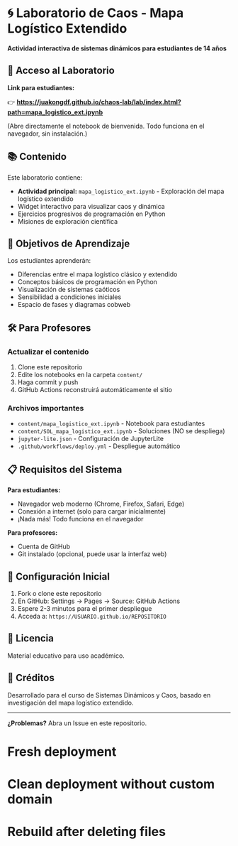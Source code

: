 # 🌀 Laboratorio de Caos - Mapa Logístico Extendido

**Actividad interactiva de sistemas dinámicos para estudiantes de 14 años**

## 🚀 Acceso al Laboratorio

**Link para estudiantes:**

👉 **https://juakongdf.github.io/chaos-lab/lab/index.html?path=mapa_logistico_ext.ipynb**

(Abre directamente el notebook de bienvenida. Todo funciona en el navegador, sin instalación.)

## 📚 Contenido

Este laboratorio contiene:

- **Actividad principal:** `mapa_logistico_ext.ipynb` - Exploración del mapa logístico extendido
- Widget interactivo para visualizar caos y dinámica
- Ejercicios progresivos de programación en Python
- Misiones de exploración científica

## 🎯 Objetivos de Aprendizaje

Los estudiantes aprenderán:
- Diferencias entre el mapa logístico clásico y extendido
- Conceptos básicos de programación en Python
- Visualización de sistemas caóticos
- Sensibilidad a condiciones iniciales
- Espacio de fases y diagramas cobweb

## 🛠️ Para Profesores

### Actualizar el contenido

1. Clone este repositorio
2. Edite los notebooks en la carpeta `content/`
3. Haga commit y push
4. GitHub Actions reconstruirá automáticamente el sitio

### Archivos importantes

- `content/mapa_logistico_ext.ipynb` - Notebook para estudiantes
- `content/SOL_mapa_logistico_ext.ipynb` - Soluciones (NO se despliega)
- `jupyter-lite.json` - Configuración de JupyterLite
- `.github/workflows/deploy.yml` - Despliegue automático

## 📋 Requisitos del Sistema

**Para estudiantes:**
- Navegador web moderno (Chrome, Firefox, Safari, Edge)
- Conexión a internet (solo para cargar inicialmente)
- ¡Nada más! Todo funciona en el navegador

**Para profesores:**
- Cuenta de GitHub
- Git instalado (opcional, puede usar la interfaz web)

## 🔧 Configuración Inicial

1. Fork o clone este repositorio
2. En GitHub: Settings → Pages → Source: GitHub Actions
3. Espere 2-3 minutos para el primer despliegue
4. Acceda a: `https://USUARIO.github.io/REPOSITORIO`

## 📝 Licencia

Material educativo para uso académico.

## 👥 Créditos

Desarrollado para el curso de Sistemas Dinámicos y Caos, basado en investigación del mapa logístico extendido.

---

**¿Problemas?** Abra un Issue en este repositorio.

# Fresh deployment
# Clean deployment without custom domain
# Rebuild after deleting files
